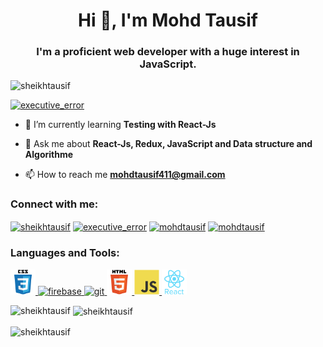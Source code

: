 <h1 align="center">Hi 👋, I'm Mohd Tausif</h1>
<h3 align="center">I'm a proficient web developer with a huge interest in JavaScript.</h3>

<p align="left"> <img src="https://komarev.com/ghpvc/?username=sheikhtausif&label=Profile%20views&color=0e75b6&style=flat" alt="sheikhtausif" /> </p>

<p align="left"> <a href="https://twitter.com/executive_error" target="blank"><img src="https://img.shields.io/twitter/follow/executive_error?logo=twitter&style=for-the-badge" alt="executive_error" /></a> </p>

- 🌱 I’m currently learning **Testing with React-Js**

- 💬 Ask me about **React-Js, Redux, JavaScript and Data structure and Algorithme**

- 📫 How to reach me **mohdtausif411@gmail.com**

<h3 align="left">Connect with me:</h3>
<p align="left">
<a href="https://dev.to/sheikhtausif" target="blank"><img align="center" src="https://cdn.jsdelivr.net/npm/simple-icons@3.0.1/icons/dev-dot-to.svg" alt="sheikhtausif" height="30" width="40" /></a>
<a href="https://twitter.com/executive_error" target="blank"><img align="center" src="https://raw.githubusercontent.com/rahuldkjain/github-profile-readme-generator/master/src/images/icons/Social/twitter.svg" alt="executive_error" height="30" width="40" /></a>
<a href="https://linkedin.com/in/mohdtausif" target="blank"><img align="center" src="https://raw.githubusercontent.com/rahuldkjain/github-profile-readme-generator/master/src/images/icons/Social/linked-in-alt.svg" alt="mohdtausif" height="30" width="40" /></a>
<a href="https://www.hackerrank.com/mohdtausif" target="blank"><img align="center" src="https://raw.githubusercontent.com/rahuldkjain/github-profile-readme-generator/master/src/images/icons/Social/hackerrank.svg" alt="mohdtausif" height="30" width="40" /></a>
</p>

<h3 align="left">Languages and Tools:</h3>
<p align="left"> <a href="https://www.w3schools.com/css/" target="_blank"> <img src="https://raw.githubusercontent.com/devicons/devicon/master/icons/css3/css3-original-wordmark.svg" alt="css3" width="40" height="40"/> </a> <a href="https://firebase.google.com/" target="_blank"> <img src="https://www.vectorlogo.zone/logos/firebase/firebase-icon.svg" alt="firebase" width="40" height="40"/> </a> <a href="https://git-scm.com/" target="_blank"> <img src="https://www.vectorlogo.zone/logos/git-scm/git-scm-icon.svg" alt="git" width="40" height="40"/> </a> <a href="https://www.w3.org/html/" target="_blank"> <img src="https://raw.githubusercontent.com/devicons/devicon/master/icons/html5/html5-original-wordmark.svg" alt="html5" width="40" height="40"/> </a> <a href="https://developer.mozilla.org/en-US/docs/Web/JavaScript" target="_blank"> <img src="https://raw.githubusercontent.com/devicons/devicon/master/icons/javascript/javascript-original.svg" alt="javascript" width="40" height="40"/> </a> <a href="https://reactjs.org/" target="_blank"> <img src="https://raw.githubusercontent.com/devicons/devicon/master/icons/react/react-original-wordmark.svg" alt="react" width="40" height="40"/> </a> </p>

<p><img align="left" margin="16px auto" src="https://github-readme-stats.vercel.app/api/top-langs?username=sheikhtausif&show_icons=true&locale=en&layout=compact" alt="sheikhtausif" /></p>

<p margin="16px auto">&nbsp;<img align="center" margin="16px auto" src="https://github-readme-stats.vercel.app/api?username=sheikhtausif&show_icons=true&locale=en" alt="sheikhtausif" /></p>

<p><img align="center" src="https://github-readme-streak-stats.herokuapp.com/?user=sheikhtausif&" alt="sheikhtausif" /></p>
